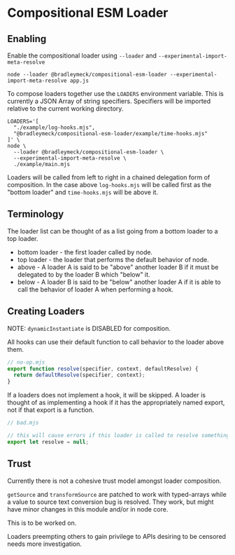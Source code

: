 # Compositional ESM Loader

## Enabling

Enable the compositional loader using `--loader` and `--experimental-import-meta-resolve`

```console
node --loader @bradleymeck/compositional-esm-loader --experimental-import-meta-resolve app.js
```

To compose loaders together use the `LOADERS` environment variable.
This is currently a JSON Array of string specifiers.
Specifiers will be imported relative to the current working directory.

```console
LOADERS='[
  "./example/log-hooks.mjs",
  "@bradleymeck/compositional-esm-loader/example/time-hooks.mjs"
]' \
node \
  --loader @bradleymeck/compositional-esm-loader \
  --experimental-import-meta-resolve \
  ./example/main.mjs
```

Loaders will be called from left to right in a chained delegation form of composition. In the case above `log-hooks.mjs` will be called first as the "bottom loader" and `time-hooks.mjs` will be above it.

## Terminology

The loader list can be thought of as a list going from a bottom loader to a top loader.

* bottom loader - the first loader called by node.
* top loader - the loader that performs the default behavior of node.
* above - A loader A is said to be "above" another loader B if it must be delegated to by the loader B which "below" it.
* below - A loader B is said to be "below" another loader A if it is able to call the behavior of loader A when performing a hook.

## Creating Loaders

NOTE: `dynamicInstantiate` is DISABLED for composition.

All hooks can use their default function to call behavior to the loader above them.

```mjs
// no-op.mjs
export function resolve(specifier, context, defaultResolve) {
  return defaultResolve(specifier, context);
}
```

If a loaders does not implement a hook, it will be skipped. A loader is thought of as implementing a hook if it has the appropriately named export, not if that export is a function.

```mjs
// bad.mjs

// this will cause errors if this loader is called to resolve something
export let resolve = null;
```

## Trust

Currently there is not a cohesive trust model amongst loader composition.

`getSource` and `transformSource` are patched to work with typed-arrays while a value to source text conversion bug is resolved. They work, but might have minor changes in this module and/or in node core.

This is to be worked on.

Loaders preempting others to gain privilege to APIs desiring to be censored needs more investigation.
